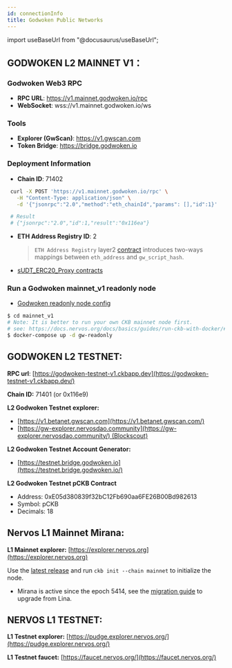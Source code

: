 ```yaml
---
id: connectionInfo
title: Godwoken Public Networks
---
```

import useBaseUrl from "@docusaurus/useBaseUrl";

## GODWOKEN L2 MAINNET V1：

### Godwoken Web3 RPC

- **RPC URL**: https://v1.mainnet.godwoken.io/rpc
- **WebSocket**: wss://v1.mainnet.godwoken.io/ws

### Tools

- **Explorer (GwScan)**: https://v1.gwscan.com
- **Token Bridge**: https://bridge.godwoken.io

### Deployment Information

- **Chain ID**: 71402

```bash
 curl -X POST 'https://v1.mainnet.godwoken.io/rpc' \
   -H "Content-Type: application/json" \
   -d '{"jsonrpc":"2.0","method":"eth_chainId","params": [],"id":1}'

 # Result
 # {"jsonrpc":"2.0","id":1,"result":"0x116ea"}
 ```

- **ETH Address Registry ID**: 2
   > `ETH Address Registry` layer2 [contract](https://github.com/nervosnetwork/godwoken-scripts/blob/master/c/contracts/eth_addr_reg.c) introduces two-ways mappings between `eth_address` and `gw_script_hash`.

-  [sUDT_ERC20_Proxy contracts](https://github.com/nervosnetwork/godwoken-info/blob/mainnet_v1/mainnet_v1/bridged-token-list.json)


### Run a Godwoken mainnet_v1 readonly node

-  [Godwoken readonly node config](https://github.com/nervosnetwork/godwoken-info/blob/mainnet_v1/mainnet_v1/gw-mainnet_v1-config-readonly.toml)
```sh
$ cd mainnet_v1
# Note: It is better to run your own CKB mainnet node first.
# see: https://docs.nervos.org/docs/basics/guides/run-ckb-with-docker/#run-a-ckb-mainnet-node
$ docker-compose up -d gw-readonly
```

## GODWOKEN L2 TESTNET:

**RPC url**: [https://godwoken-testnet-v1.ckbapp.dev](https://godwoken-testnet-v1.ckbapp.dev/)

**Chain ID:** 71401 (or 0x116e9)

**L2 Godwoken Testnet explorer:**

- [https://v1.betanet.gwscan.com](https://v1.betanet.gwscan.com/)
- [https://gw-explorer.nervosdao.community](https://gw-explorer.nervosdao.community/) (Blockscout)

**L2 Godwoken Testnet Account Generator:**

- [https://testnet.bridge.godwoken.io](https://testnet.bridge.godwoken.io/)

**L2 Godwoken Testnet pCKB Contract**

- Address: 0xE05d380839f32bC12Fb690aa6FE26B00Bd982613
- Symbol: pCKB
- Decimals: 18

## Nervos L1 Mainnet Mirana:

**L1 Mainnet explorer:** [https://explorer.nervos.org](https://explorer.nervos.org)

Use the [latest release](https://github.com/nervosnetwork/ckb/releases/latest) and run `ckb init --chain mainnet` to initialize the node.
 - Mirana is active since the epoch 5414, see the [migration guide](https://github.com/jordanmack/nervos-ckb2021-hard-fork-migration-guide) to upgrade from Lina.


## **NERVOS L1 TESTNET:**

**L1 Testnet explorer:** [https://pudge.explorer.nervos.org/](https://pudge.explorer.nervos.org/)

**L1 Testnet faucet:** [https://faucet.nervos.org/](https://faucet.nervos.org/)
